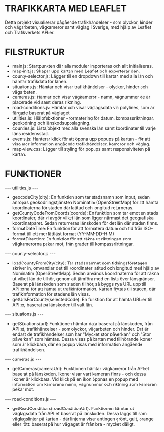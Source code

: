 # TRAFIKKARTA MED LEAFLET

Detta projekt visualiserar pågående trafikhändelser - som olyckor, hinder och vägarbeten, vägkameror samt väglag i Sverige,
med hjälp av Leaflet och Trafikverkets API:er.

# FILSTRUKTUR
- main.js: Startpunkten där alla moduler importeras och allt initialiseras.
- map-init.js: Skapar upp kartan med Leaflet och exporterar den.
- county-selector.js: Lägger till en dropdown till kartan med alla län och hämtar trafikdata för länen.
- situations.js: Hämtar och visar trafikhändelser - olyckor, hinder och vägarbeten.
- cameras.js: Hämtar och visar vägkameror - namn, vägnummer de är placerade vid samt deras riktning.
- road-conditions.js: Hämtar och visar väglagsdata via polylines, som är färgade baserat på väglaget.
- utilities.js: Hjälpfubktioner - formatering för datum, kompassriktningar, geokodning och länskodsuppslagning.
- counties.js: Lista/objekt med alla svenska län samt koordinater till varje läns residensstad.
- events.js: Hanterar klick för att öppna upp popups på kartan - för att visa mer information angående trafikhändelser, kameror   och väglag.
- map-view.css: Lägger till styling för popups samt responsiviteten på kartan.

# FUNKTIONER
--- utilities.js ---
- geocodeCity(city): En funktion som tar stadsnamn som input, sedan anropas geokodningstjänsten Nominatim (OpenStreetMap) för att hämta koordinaterna för staden där latitud och longitud returneras.
- getCountyCodeFromCoords(coords): En funktion som tar emot en stads koordinater, där vi avgör vilket län som ligger närmast det geografiska koordinatparet. Sedan returneras länskoden för det län där staden finns.
- formatDateTime: En funktion för att formatera datum och tid från ISO-format till ett mer lättläst format (YY-MM-DD-H:M)
- formatDirection: En funktion för att räkna ut riktningen som vägkamerorna pekar mot, från grader till kompassriktningar.

--- county-selector.js ---
- loadCountyFromCity(city): Tar stadsnamnet som tidningsföretagen skriver in, omvandlar det till koordinater latitud och longitud med hjälp av Nominatim (OpenStreetMap). Sedan används koordinaterna för att räkna ut vilket län de tillhör, genom att jämföra med en lista över länsgränser. Baserat på länskoden som staden tillhör, så byggs nya URL upp till API:erna för att hämta ut trafikinformation. Kartan flyttas till staden, där trafikinformation för stadens län visas.
- getUrlsForCounty(selectedCode): En funktion för att hämta URL:er till API:er, baserat på länskoden till valt län.

--- situations.js ---
- getSituations(url): Funktionen hämtar data baserat på länskoden, från API:et, trafikhändelser - som olyckor, vägarbeten och hinder. Det är endast de trafikhändelser som har "Mycket stor påverkan" och "Stor påverkan" som hämtas. Dessa visas på kartan med tillhörande ikoner som är klickbara, där en popup visas med information angående trafikhändelsen.

--- cameras.js ---
- getCameras(cameraUrl): Funktionen hämtar vägkameror från API:et baserat på länskoden. Ikoner visar vart kameran finns - och dessa ikoner är klickbara. Vid klick på en ikon öppnas en popup med information om kamerans namn, vägnummer och riktning som kameran pekar mot.

--- road-conditions.js ---
- getRoadConditions(roadConditionUrl): Funktionen hämtar ut väglagsdata från API:et baserat på länskoden. Dessa läggs till som väglagslinjer på kartan - där linjerna visar antingen grönt, gult, orange eller rött: baserat på hur väglaget är från bra - mycket dåligt.